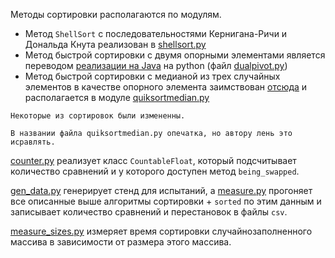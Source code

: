 Методы сортировки располагаются по модулям.
- Метод `ShellSort` с последовательностями Кернигана-Ричи и Дональда Кнута реализован в [shellsort.py](./shellsort.py)
- Метод быстрой сортировки с двумя опорными элементами является переводом [реализации на Java](https://codeblab.com/wp-content/uploads/2009/09/DualPivotQuicksort.pdf) на python (файл [dualpivot.py](./dualpivot.py))
- Метод быстрой сортировки с медианой из трех случайных элементов в качестве опорного элемента заимствован [отсюда](https://stackoverflow.com/questions/50912873/python-quicksort-with-median-of-three) и располагается в модуле [quiksortmedian.py](./quiksortmedian.py) 

```
Некоторые из сортировок были измененны.

В названии файла quiksortmedian.py опечатка, но автору лень это исравлять. 
```


[counter.py](./counter.py) реализует класс `CountableFloat`, который подсчитывает количество сравнений и у которого доступен метод `being_swapped`.

[gen_data.py](./gent_data.py) генерирует стенд для испытаний, а [measure.py](./measure.py) прогоняет все описанные выше алгоритмы сортировки + `sorted` по этим данным и записывает количество сравнений и перестановок в файлы `csv`.

[measure_sizes.py](./measure_sizes.py) измеряет время сортировки случайнозаполненного массива в зависимости от размера этого массива.


